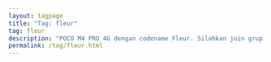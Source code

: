 ```yaml
---
layout: tagpage
title: "Tag: fleur"
tag: fleur
description: "POCO M4 PRO 4G dengan codename Fleur. Silahkan join grup telegram pengguna POCO M4 PRO 4G Indonesia."
permalink: /tag/fleur.html
---
```


